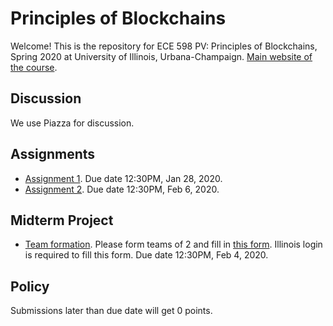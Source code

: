 # Principles of Blockchains

Welcome! This is the repository for ECE 598 PV: Principles of Blockchains, Spring 2020 at University of Illinois, Urbana-Champaign. [Main website of the course](https://courses.grainger.illinois.edu/ece598pv/sp2020/).

## Discussion
We use Piazza for discussion.

## Assignments

- [Assignment 1](Assignment1). Due date 12:30PM, Jan 28, 2020.
- [Assignment 2](Assignment2). Due date 12:30PM, Feb 6, 2020.

## Midterm Project

- [Team formation](https://forms.gle/e4UXyXrHUJfancqS6). Please form teams of 2 and fill in [this form](https://forms.gle/e4UXyXrHUJfancqS6). Illinois login is required to fill this form. Due date 12:30PM, Feb 4, 2020.

## Policy
Submissions later than due date will get 0 points.
